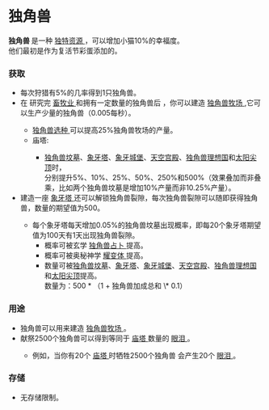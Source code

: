 # 独角兽

<p>
	<strong>
		独角兽
	</strong>
	是一种
	<a href="?file=003-资源大全/005-资源介绍#独特资源">
		独特资源
	</a>，可以增加小猫10%的幸福度。<br>他们最初是作为复活节彩蛋添加的。
</p>

### 获取
<ul>
	<li>
		每次狩猎有5%的几率得到1只独角兽。
	</li>
	<li>
		在
		研究完
		<a href="?file=001-猫咪百科/03-科学/01-科学#畜牧业">
			畜牧业
		</a>
		和拥有一定数量的独角兽后
		，你可以建造
		<a href="?file=001-猫咪百科/01-建筑物/08-其它建筑#独角兽牧场">
			独角兽牧场
		</a>
		,它可以生产少量的独角兽（0.005每秒）。
	</li>
	<ul>
		<li>
			<a href="?file=001-猫咪百科/04-工坊/01-升级#独角兽选种">
				独角兽选种
			</a>
			可以提高25%独角兽牧场的产量。
		</li>
		<li>
			庙塔:
		</li>
		<ul>
			<li>
				<a href="?file=001-猫咪百科/06-宗教/001-庙塔#独角兽坟墓">独角兽坟墓</a>、<a href="?file=001-猫咪百科/06-宗教/001-庙塔#象牙塔">象牙塔</a>、<a href="?file=001-猫咪百科/06-宗教/001-庙塔#象牙城堡">象牙城堡</a>、<a href="?file=001-猫咪百科/06-宗教/001-庙塔#天空宫殿">天空宫殿</a>、<a href="?file=001-猫咪百科/06-宗教/001-庙塔#独角兽理想国">独角兽理想国</a>和<a href="?file=001-猫咪百科/06-宗教/001-庙塔#太阳尖顶">太阳尖顶</a>时，<br>分别提升5%、10%、25%、50%、250%和500%（效果叠加而非叠乘，比如两个独角兽坟墓是增加10%产量而非10.25%产量）。
			</li>
		</ul>
	</ul>
	<li>
		建造一座
		<a href="?file=001-猫咪百科/06-宗教/001-庙塔#象牙塔">
			象牙塔
		</a>
		还可以解锁独角兽裂隙，每次独角兽裂隙可以随即获得独角兽，数量的期望值为500。
	</li>
	<ul>
		<li>
			每个象牙塔每天增加0.05%的独角兽坟墓出现概率，即每20个象牙塔期望值为100天有1天出现独角兽裂隙。
			<ul>
				<li>
					概率可被玄学
					<a href="?file=001-猫咪百科/03-科学/02-玄学#独角兽占卜">
						独角兽占卜
					</a>
					提高。
				</li>
				<li>
					概率可被奥秘神学
					<a href="?file=001-猫咪百科/06-宗教/03-奥秘神学#耀变体">
						耀变体
					</a>
					提高。
				</li>
				<li>
					数量可被<a href="?file=001-猫咪百科/06-宗教/001-庙塔#独角兽坟墓">独角兽坟墓</a>、<a href="?file=001-猫咪百科/06-宗教/001-庙塔#象牙塔">象牙塔</a>、<a href="?file=001-猫咪百科/06-宗教/001-庙塔#象牙城堡">象牙城堡</a>、<a href="?file=001-猫咪百科/06-宗教/001-庙塔#天空宫殿">天空宫殿</a>、<a href="?file=001-猫咪百科/06-宗教/001-庙塔#独角兽理想国">独角兽理想国</a>和<a href="?file=001-猫咪百科/06-宗教/001-庙塔#太阳尖顶">太阳尖顶</a>提高。<br>数量为：500 * （1 + 独角兽加成总和 \* 0.1）
				</li>
			</ul>
		</li>
	</ul>
</ul>

### 用途

<ul>
	<li>
		独角兽可以用来建造
		<a href="?file=001-猫咪百科/01-建筑物/08-其它建筑#独角兽牧场">
			独角兽牧场
		</a>
		。
	</li>
	<li>
		献祭2500个独角兽可以得到等同于
		<a href="?file=001-猫咪百科/01-建筑物/08-超级建筑物#庙塔">
			庙塔
		</a>
		数量的
		<a href="?file=003-资源大全/048-眼泪">
			眼泪
		</a>
		。
	</li>
	<ul>
		<li>
			例如，当你有20个
			<a href="?file=001-猫咪百科/01-建筑物/08-超级建筑物#庙塔">
				庙塔
			</a>
			时牺牲2500个独角兽
			会产生20个
			<a href="?file=003-资源大全/048-眼泪">
				眼泪
			</a>
			。
		</li>
	</ul>
</ul>

### 存储
<ul>
	<li>
		无存储限制。
	</li>
</ul>
